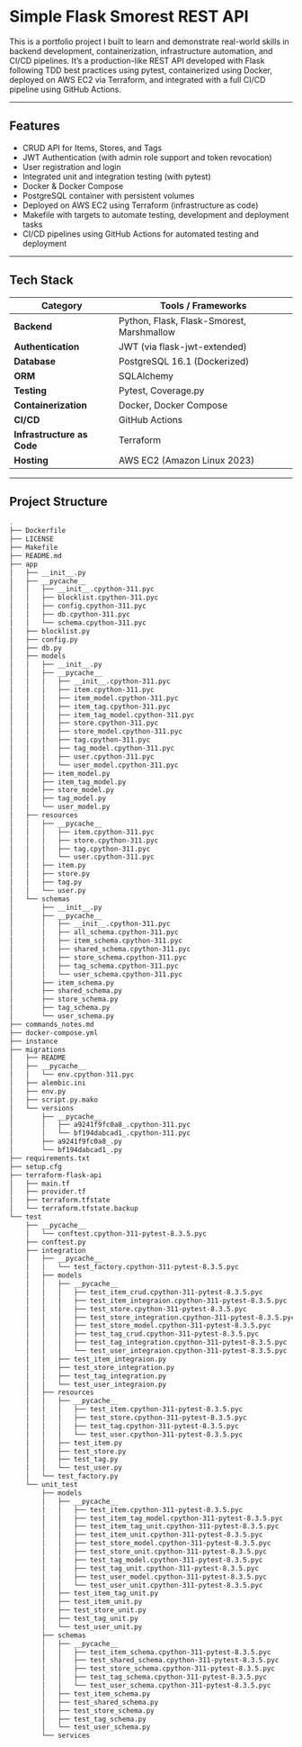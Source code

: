 # Simple Flask Smorest REST API

This is a portfolio project I built to learn and demonstrate real-world skills in backend development, containerization, infrastructure automation, and CI/CD pipelines. It’s a production-like REST API developed with Flask following TDD best practices using pytest, containerized using Docker, deployed on AWS EC2 via Terraform, and integrated with a full CI/CD pipeline using GitHub Actions.

---
## Features
- CRUD API for Items, Stores, and Tags
- JWT Authentication (with admin role support and token revocation)
- User registration and login
- Integrated unit and integration testing (with pytest)
- Docker & Docker Compose
- PostgreSQL container with persistent volumes
- Deployed on AWS EC2 using Terraform (infrastructure as code)
- Makefile with targets to automate testing, development and deployment tasks
- CI/CD pipelines using GitHub Actions for automated testing and deployment

---

## Tech Stack

| **Category**               | **Tools / Frameworks**                    |
| -------------------------- | ----------------------------------------- |
| **Backend**                | Python, Flask, Flask-Smorest, Marshmallow |
| **Authentication**         | JWT (via flask-jwt-extended)              |
| **Database**               | PostgreSQL 16.1 (Dockerized)              |
| **ORM**                    | SQLAlchemy                                |
| **Testing**                | Pytest, Coverage.py                       |
| **Containerization**       | Docker, Docker Compose                    |
| **CI/CD**                  | GitHub Actions                            |
| **Infrastructure as Code** | Terraform                                 |
| **Hosting**                | AWS EC2 (Amazon Linux 2023)               |

---

## Project Structure

```bash
.
├── Dockerfile
├── LICENSE
├── Makefile
├── README.md
├── app
│   ├── __init__.py
│   ├── __pycache__
│   │   ├── __init__.cpython-311.pyc
│   │   ├── blocklist.cpython-311.pyc
│   │   ├── config.cpython-311.pyc
│   │   ├── db.cpython-311.pyc
│   │   └── schema.cpython-311.pyc
│   ├── blocklist.py
│   ├── config.py
│   ├── db.py
│   ├── models
│   │   ├── __init__.py
│   │   ├── __pycache__
│   │   │   ├── __init__.cpython-311.pyc
│   │   │   ├── item.cpython-311.pyc
│   │   │   ├── item_model.cpython-311.pyc
│   │   │   ├── item_tag.cpython-311.pyc
│   │   │   ├── item_tag_model.cpython-311.pyc
│   │   │   ├── store.cpython-311.pyc
│   │   │   ├── store_model.cpython-311.pyc
│   │   │   ├── tag.cpython-311.pyc
│   │   │   ├── tag_model.cpython-311.pyc
│   │   │   ├── user.cpython-311.pyc
│   │   │   └── user_model.cpython-311.pyc
│   │   ├── item_model.py
│   │   ├── item_tag_model.py
│   │   ├── store_model.py
│   │   ├── tag_model.py
│   │   └── user_model.py
│   ├── resources
│   │   ├── __pycache__
│   │   │   ├── item.cpython-311.pyc
│   │   │   ├── store.cpython-311.pyc
│   │   │   ├── tag.cpython-311.pyc
│   │   │   └── user.cpython-311.pyc
│   │   ├── item.py
│   │   ├── store.py
│   │   ├── tag.py
│   │   └── user.py
│   └── schemas
│       ├── __init__.py
│       ├── __pycache__
│       │   ├── __init__.cpython-311.pyc
│       │   ├── all_schema.cpython-311.pyc
│       │   ├── item_schema.cpython-311.pyc
│       │   ├── shared_schema.cpython-311.pyc
│       │   ├── store_schema.cpython-311.pyc
│       │   ├── tag_schema.cpython-311.pyc
│       │   └── user_schema.cpython-311.pyc
│       ├── item_schema.py
│       ├── shared_schema.py
│       ├── store_schema.py
│       ├── tag_schema.py
│       └── user_schema.py
├── commands_notes.md
├── docker-compose.yml
├── instance
├── migrations
│   ├── README
│   ├── __pycache__
│   │   └── env.cpython-311.pyc
│   ├── alembic.ini
│   ├── env.py
│   ├── script.py.mako
│   └── versions
│       ├── __pycache__
│       │   ├── a9241f9fc0a8_.cpython-311.pyc
│       │   └── bf194dabcad1_.cpython-311.pyc
│       ├── a9241f9fc0a8_.py
│       └── bf194dabcad1_.py
├── requirements.txt
├── setup.cfg
├── terraform-flask-api
│   ├── main.tf
│   ├── provider.tf
│   ├── terraform.tfstate
│   └── terraform.tfstate.backup
└── test
    ├── __pycache__
    │   └── conftest.cpython-311-pytest-8.3.5.pyc
    ├── conftest.py
    ├── integration
    │   ├── __pycache__
    │   │   └── test_factory.cpython-311-pytest-8.3.5.pyc
    │   ├── models
    │   │   ├── __pycache__
    │   │   │   ├── test_item_crud.cpython-311-pytest-8.3.5.pyc
    │   │   │   ├── test_item_integraion.cpython-311-pytest-8.3.5.pyc
    │   │   │   ├── test_store.cpython-311-pytest-8.3.5.pyc
    │   │   │   ├── test_store_integration.cpython-311-pytest-8.3.5.pyc
    │   │   │   ├── test_store_model.cpython-311-pytest-8.3.5.pyc
    │   │   │   ├── test_tag_crud.cpython-311-pytest-8.3.5.pyc
    │   │   │   ├── test_tag_integration.cpython-311-pytest-8.3.5.pyc
    │   │   │   └── test_user_integraion.cpython-311-pytest-8.3.5.pyc
    │   │   ├── test_item_integraion.py
    │   │   ├── test_store_integration.py
    │   │   ├── test_tag_integration.py
    │   │   └── test_user_integraion.py
    │   ├── resources
    │   │   ├── __pycache__
    │   │   │   ├── test_item.cpython-311-pytest-8.3.5.pyc
    │   │   │   ├── test_store.cpython-311-pytest-8.3.5.pyc
    │   │   │   ├── test_tag.cpython-311-pytest-8.3.5.pyc
    │   │   │   └── test_user.cpython-311-pytest-8.3.5.pyc
    │   │   ├── test_item.py
    │   │   ├── test_store.py
    │   │   ├── test_tag.py
    │   │   └── test_user.py
    │   └── test_factory.py
    └── unit_test
        ├── models
        │   ├── __pycache__
        │   │   ├── test_item.cpython-311-pytest-8.3.5.pyc
        │   │   ├── test_item_tag_model.cpython-311-pytest-8.3.5.pyc
        │   │   ├── test_item_tag_unit.cpython-311-pytest-8.3.5.pyc
        │   │   ├── test_item_unit.cpython-311-pytest-8.3.5.pyc
        │   │   ├── test_store_model.cpython-311-pytest-8.3.5.pyc
        │   │   ├── test_store_unit.cpython-311-pytest-8.3.5.pyc
        │   │   ├── test_tag_model.cpython-311-pytest-8.3.5.pyc
        │   │   ├── test_tag_unit.cpython-311-pytest-8.3.5.pyc
        │   │   ├── test_user_model.cpython-311-pytest-8.3.5.pyc
        │   │   └── test_user_unit.cpython-311-pytest-8.3.5.pyc
        │   ├── test_item_tag_unit.py
        │   ├── test_item_unit.py
        │   ├── test_store_unit.py
        │   ├── test_tag_unit.py
        │   └── test_user_unit.py
        ├── schemas
        │   ├── __pycache__
        │   │   ├── test_item_schema.cpython-311-pytest-8.3.5.pyc
        │   │   ├── test_shared_schema.cpython-311-pytest-8.3.5.pyc
        │   │   ├── test_store_schema.cpython-311-pytest-8.3.5.pyc
        │   │   ├── test_tag_schema.cpython-311-pytest-8.3.5.pyc
        │   │   └── test_user_schema.cpython-311-pytest-8.3.5.pyc
        │   ├── test_item_schema.py
        │   ├── test_shared_schema.py
        │   ├── test_store_schema.py
        │   ├── test_tag_schema.py
        │   └── test_user_schema.py
        └── services
```










<!-- ---
- future develpment: refresh jwt tokens
- furture develpment: consider proper blocklist
# Config todos/considerations
- allow instance folder overrides for pre-dveloper settings ()
- e.g: app = Flask(__name__, instance_relative_configs=True)
- review defaults and add env vairables validations
# First-time setup
cp .env.example .env      # → edit .env with real values

python -m venv venv

source venv/bin/activate

pip install -r requirements.txt
flask run
- test flow
- modesl: unit tests: integration tests
- schema: units tests: integration tests
- services:

![CI](https://github.com/MosElAgab/simple-flask-smorest-rest-api/actions/workflows/ci.yml/badge.svg)

![CI](https://github.com/MosElAgab/simple-flask-smorest-rest-api/.github/workflows/CI.yml/badge.svg) -->
